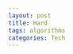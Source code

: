 ```yaml
---
layout: post
title: Hard
tags: algorithms
categories: Tech 
---
```


<script src="https://gist.github.com/selimslab/28dce41a46b96c556421c58dfb5acbc9.js"></script>



